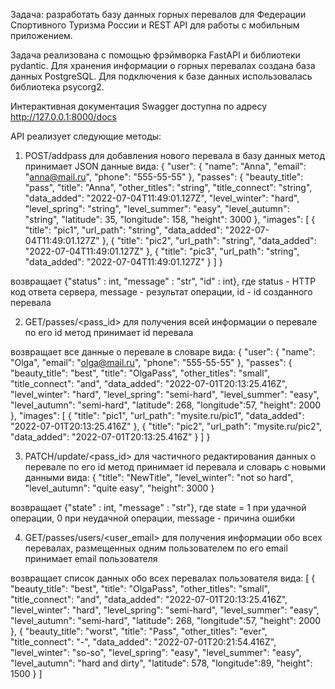 Задача: разработать базу данных горных перевалов для Федерации Спортивного Туризма России и REST API для работы с мобильным приложением.

Задача реализована с помощью фрэймворка FastAPI и библиотеки pydantic. Для хранения информации о горных перевалах создана база данных PostgreSQL. Для подключения к базе данных использовалась библиотека psycorg2.

Интерактивная документация Swagger доступна по адресу http://127.0.0.1:8000/docs

API реализует следующие методы:

1. POST/addpass для добавления нового перевала в базу данных
метод принимает JSON данные вида: { "user": { "name": "Anna", "email": "anna@mail.ru", "phone": "555-55-55" }, "passes": { "beauty_title": "pass", "title": "Anna", "other_titles": "string", "title_connect": "string", "data_added": "2022-07-04T11:49:01.127Z", "level_winter": "hard", "level_spring": "string", "level_summer": "easy", "level_autumn": "string", "latitude": 35, "longitude": 158, "height": 3000 }, "images": [ { "title": "pic1", "url_path": "string", "data_added": "2022-07-04T11:49:01.127Z" }, { "title": "pic2", "url_path": "string", "data_added": "2022-07-04T11:49:01.127Z" }, { "title": "pic3", "url_path": "string", "data_added": "2022-07-04T11:49:01.127Z" } ] }

возвращает {"status" : int, "message" : "str", "id" : int}, где status - HTTP код ответа сервера, message - результат операции, id - id созданного перевала

2. GET/passes/<pass_id> для получения всей информации о перевале по его id
метод принимает id перевала

возвращает все данные о перевале в словаре вида: { "user": { "name": "Olga", "email": "olga@mail.ru", "phone": "555-55-55" }, "passes": { "beauty_title": "best", "title": "OlgaPass", "other_titles": "small", "title_connect": "and", "data_added": "2022-07-01T20:13:25.416Z", "level_winter": "hard", "level_spring": "semi-hard", "level_summer": "easy", "level_autumn": "semi-hard", "latitude": 268, "longitude":57, "height": 2000 }, "images": [ { "title": "pic1", "url_path": "mysite.ru/pic1", "data_added": "2022-07-01T20:13:25.416Z" }, { "title": "pic2", "url_path": "mysite.ru/pic2", "data_added": "2022-07-01T20:13:25.416Z" } ] }

3. PATCH/update/<pass_id> для частичного редактирования данных о перевале по его id
метод принимает id перевала и словарь с новыми данными вида: { "title": "NewTitle", "level_winter": "not so hard", "level_autumn": "quite easy", "height": 3000 }

возвращает {"state" : int, "message" : "str"}, где state = 1 при удачной операции, 0 при неудачной операции, message - причина ошибки

4. GET/passes/users/<user_email> для получения информации обо всех перевалах, размещенных одним пользователем по его email
принимает email пользователя

возвращает список данных обо всех перевалах пользователя вида: [ { "beauty_title": "best", "title": "OlgaPass", "other_titles": "small", "title_connect": "and", "data_added": "2022-07-01T20:13:25.416Z", "level_winter": "hard", "level_spring": "semi-hard", "level_summer": "easy", "level_autumn": "semi-hard", "latitude": 268, "longitude":57, "height": 2000 }, { "beauty_title": "worst", "title": "Pass", "other_titles": "ever", "title_connect": "-", "data_added": "2022-07-01T20:21:54.416Z", "level_winter": "so-so", "level_spring": "easy", "level_summer": "easy", "level_autumn": "hard and dirty", "latitude": 578, "longitude":89, "height": 1500 } ]
